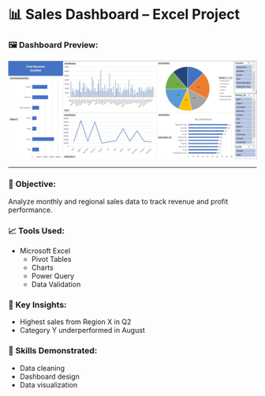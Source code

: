 # 📊 Sales Dashboard – Excel Project

### 🖼️ Dashboard Preview:
![Sales Dashboard Screenshot](./sales_dashboard_screenshot.jpg)

---

### 🎯 Objective:
Analyze monthly and regional sales data to track revenue and profit performance.

### 📈 Tools Used:
- Microsoft Excel
  - Pivot Tables
  - Charts
  - Power Query
  - Data Validation

### 📌 Key Insights:
- Highest sales from Region X in Q2
- Category Y underperformed in August

### 🧮 Skills Demonstrated:
- Data cleaning
- Dashboard design
- Data visualization
